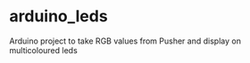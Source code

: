 arduino_leds
============

Arduino project to take RGB values from Pusher and display on multicoloured leds
